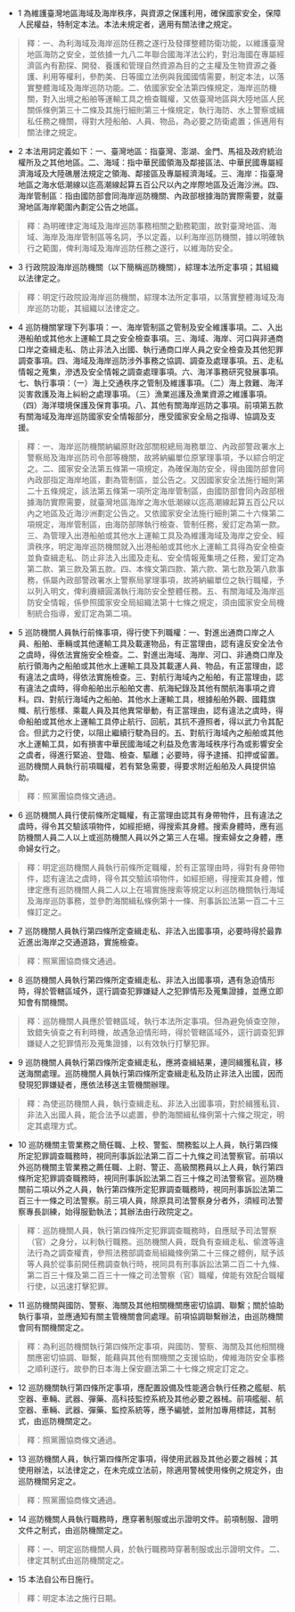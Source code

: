 * 1 為維護臺灣地區海域及海岸秩序，與資源之保護利用，確保國家安全，保障人民權益，特制定本法。本法未規定者，適用有關法律之規定。

> 釋：一、為利海域及海岸巡防任務之遂行及發揮整體防衛功能，以維護臺灣地區海防之安全，並依據一九八二年聯合國海洋法公約，對沿海國在專屬經濟區內有勘探、開發、養護和管理自然資源為目的之主權及生物資源之養護、利用等權利，參酌美、日等國立法例與我國國情需要，制定本法，以落實整體海域及海岸巡防功能。二、依國家安全法第四條規定，海岸巡防機關，對入出境之船舶等運輸工具之檢查職權，又依臺灣地區與大陸地區人民關係條例第三十二條及其施行細則第三十條規定，執行海防、水上警察或緝私任務之機關，得對大陸船舶、人員、物品，為必要之防衛處置；係適用有關法律之規定。

* 2 本法用詞定義如下：一、臺灣地區：指臺灣、澎湖、金門、馬祖及政府統治權所及之其他地區。二、海域：指中華民國領海及鄰接區法、中華民國專屬經濟海域及大陸礁層法規定之領海、鄰接區及專屬經濟海域。三、海岸：指臺灣地區之海水低潮線以迄高潮線起算五百公尺以內之岸際地區及近海沙洲。四、海岸管制區：指由國防部會同海岸巡防機關、內政部根據海防實際需要，就臺灣地區海岸範圍內劃定公告之地區。

> 釋：為明確律定海域及海岸巡防事務相關之勤務範圍，故對臺灣地區、海域、海岸及海岸管制區等名詞，予以定義，以利海岸巡防機關，據以明確執行之範圍，俾利海域及海岸巡防任務之遂行，以維海防安全。

* 3 行政院設海岸巡防機關（以下簡稱巡防機關），綜理本法所定事項；其組織以法律定之。

> 釋：明定行政院設海岸巡防機關，綜理本法所定事項，以落實整體海域及海岸巡防功能，其組織以法律定之。

* 4 巡防機關掌理下列事項：一、海岸管制區之管制及安全維護事項。二、入出港船舶或其他水上運輸工具之安全檢查事項。三、海域、海岸、河口與非通商口岸之查緝走私、防止非法入出國、執行通商口岸人員之安全檢查及其他犯罪調查事項。四、海域及海岸巡防涉外事務之協調、調查及處理事項。五、走私情報之蒐集，滲透及安全情報之調查處理事項。六、海洋事務研究發展事項。七、執行事項：（一）海上交通秩序之管制及維護事項。（二）海上救難、海洋災害救護及海上糾紛之處理事項。（三）漁業巡護及漁業資源之維護事項。（四）海洋環境保護及保育事項。八、其他有關海岸巡防之事項。前項第五款有關海域及海岸巡防國家安全情報部分，應受國家安全局之指導、協調及支援。

> 釋：一、海岸巡防機關納編原財政部關稅總局海務單泣、內政部警政署水上警察局及海岸巡防司令部等機關，故將納編單位原掌理事項，予以綜合明定之。二、國家安全法第五條第一項規定，為確保海防安全，得由國防部會同內政部指定海岸地區，劃為管制區，並公告之。又因國家安全法施行細則第二十五條規定，該法第五條第一項所定海岸管制區，由國防部會同內政部根據海防實際需要，就臺灣地區海岸之海水低潮線以迄高潮線起算五百公尺以內之地區及近海沙洲劃定公告之。又依國家安全法施行細則第二十六條第二項規定，海岸管制區，由海防部隊執行檢查、管制任務，爰訂定為第一款。三、為管理入出港船舶或其他水上運輸工具及為維護海域及海岸之安全、經濟秩序，明定海岸巡防機關就入出港船舶或其他水上運輸工具得為安全檢查並負查緝走私、防止非法入出國及走私、安全情報蒐集境之任務，爰訂定為第二款、第三款及第五款。四、本條文第四款、第六款、第七款及第八款事務，係屬內政部警政署水上警察局掌理事項，故將納編單位之執行職權，予以列入明文，俾利賡續圓滿執行海防安全整體任務。五、有關海域及海岸巡防安全情報，係參照國家安全局組織法第十七條之規定，須由國家安全局機制統合指導，爰訂定為第二項。

* 5 巡防機關人員執行前條事項，得行使下列職權：一、對進出通商口岸之人員、船舶、車輛或其他運輸工具及載運物品，有正當理由，認有違反安全法令之虞時，得依法實施安全檢查。二、對進出海域、海岸、河口、非通商口岸及航行領海內之船舶或其他水上運輸工具及其載運人員、物品，有正當理由，認有違法之虞時，得依法實施檢查。三、對航行海域內之船舶，有正當理由，認有違法之虞時，得命船舶出示船舶文書、航海紀錄及其他有關航海事項之資料。四、對航行海域內之船舶、其他水上運輸工具，根據船舶外觀、國籍旗幟、航行態樣、乘載人員及其他異常舉動，有正當理由，認有違法之虞時，得命船舶或其他水上運輸工具停止航行、回航，其抗不遵照者，得以武力令其配合。但武力之行使，以阻止繼續行駛為目的。五、對航行海域內之船舶或其他水上運輸工具，如有損害中華民國海域之利益及危害海域秩序行為或影響安全之虞者，得進行緊追、登臨、檢查、驅離；必要時，得予逮捕、扣押或留置。巡防機關人員執行前項職權，若有緊急需要，得要求附近船舶及人員提供協助。

> 釋：照黨團協商條文通過。

* 6 巡防機關人員行使前條所定職權，有正當理由認其有身帶物件，且有違法之虞時，得令其交驗該項物件，如經拒絕，得搜索其身體。搜索身體時，應有巡防機關人員二人以上或巡防機關人員以外之第三人在場。搜索婦女之身體，應命婦女行之。

> 釋：明定巡防機關人員執行前條所定職權，於有正當理由時，得對有身帶物件，認有違法之虞時，得令其交驗該項物件，如經拒絕，得搜索其身體，惟律定應有巡防機關人員二人以上在場實施搜索等規定以利巡防機關執行海域及海岸巡防事務，並參酌海關緝私條例第十一條、刑事訴訟法第一百二十三條訂定之。

* 7 巡防機關人員執行第四條所定查緝走私、非法入出國事項，必要時得於最靠近進出海岸之交通道路，實施檢查。

> 釋：照黨團協商條文通過。

* 8 巡防機關人員執行第四條所定查緝走私、非法入出國事項，遇有急迫情形時，得於管轄區域外，逕行調查犯罪嫌疑人之犯罪情形及蒐集證據，並應立即知會有關機關。

> 釋：巡防機關人員應於管轄區域，執行本法所定事項。但為避免偵查空隙，致錯失偵查之有利時機，故遇急迫情形時，得於管轄區域外，逕行調查犯罪嫌疑人之犯罪情形及蒐集證據，以有效執行打擊犯罪。

* 9 巡防機關人員執行第四條所定查緝走私，應將查緝結果，連同緝獲私貨，移送海關處理。巡防機關人員執行第四條所定查緝走私及防止非法入出國，因而發現犯罪嫌疑者，應依法移送主管機關辦理。

> 釋：為使巡防機關人員，執行查緝走私、非法入出國事項，對於緝獲私貨、非法入出國人員，能合法予以處置，參酌海關緝私條例第十六條之現定，明定其處理方式。

* 10 巡防機關主管業務之簡任職、上校、警監、關務監以上人員，執行第四條所定犯罪調查職務時，視同刑事訴訟法第二百二十九條之司法警察官。前項以外巡防機關主管業務之薦任職、上尉、警正、高級關務員以上人員，執行第四條所定犯罪調查職務時，視同刑事訴訟法第二百三十條之司法警察官。巡防機關前二項以外之人員，執行第四條所定犯罪調查職務時，視同刑事訴訟法第二百三十一條之司法警察。前三項人員，除原具司法警察身分者外，須經司法警察專長訓練，始得服勤執法；其辦法由行政院定之。

> 釋：巡防機關人員，執行第四條所定犯罪調查職務時，自應賦予司法警察（官）之身分，以利執行職務。巡防機關人員，既負有查緝走私、偷渡等違法行為之調查權責，參照法務部調查局組織條例第二十三條之體例，賦予該等人員於從事前開任務調查執行時，視同具有刑事訴訟法第二百二十九條、第二百三十條及第二百三十一條之司法警察（官）職權，俾能有效配合職權行使，以迅速打擊犯罪。

* 11 巡防機關與國防、警察、海關及其他相關機關應密切協調、聯繫；關於協助執行事項，並應通知有關主管機關會同處理。前項協調聯繫辦法，由巡防機關會同有關機關定之。

> 釋：為利巡防機關執行第四條所定事項，與國防、警察、海關及其他相關機關應密切協調、聯繫，能藉與其他有關機關之支援協助，俾維海防安全事務之順利遂行。故參酌日本海上保安廳法第二十七條之規定訂定之。

* 12 巡防機關執行第四條所定事項，應配置設備及性能適合執行任務之艦艇、航空器、車輛、武器、彈藥、高科技監控系統及其他必要之器械。前項艦艇、航空器、車輛、武器、彈藥、監控系統等，應予編號，並附加專用標誌，其制式，由巡防機關定之。

> 釋：照黨團協商條文通過。

* 13 巡防機關人員，執行第四條所定事項，得使用武器及其他必要之器械；其使用辦法，以法律定之，在未完成立法前，除適用警械使用條例之規定外，由巡防機關另定之。

> 釋：照黨團協商條文通過。

* 14 巡防機關人員執行職務時，應穿著制服或出示證明文件。前項制服、證明文件之制式，由巡防機關定之。

> 釋：一、明定巡防機關人員，於執行職務時穿著制服或出示證明文件。二、律定其制式由巡防機關定之。

* 15 本法自公布日施行。

> 釋：明定本法之施行日期。

